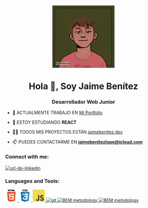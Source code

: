 <p align="center">
<img src="https://raw.githubusercontent.com/jaimebenitezlope/jaimebenitezlope/main/5f97653f-5468-4c79-bccd-2b082d450c73.jpg">
</p>

<!-- Generado con https://rahuldkjain.github.io/gh-profile-readme-generator/ -->
<h1 align="center">Hola 👋, Soy Jaime Benítez</h1>
<h3 align="center">Desarrollador Web Junior</h3>

- 🔭 ACTUALMENTE TRABAJO EN [Mi Portfolio](/jaimebenitezlope/jaimebenitezlopePortfolio)

- 🌱 ESTOY ESTUDIANDO **REACT**

- 👨‍💻 TODOS MIS PROYECTOS ESTÁN [jaimebenitez.dev](jaimebenitezlope.dev)

- 📫 PUEDES CONTACTARME EN **jaimebenitezlope@icloud.com**

<h3 align="left">Connect with me:</h3>
<p align="left">
  <a href="https://www.linkedin.com/in/jaime-benítez-lope-b892ba2a3/" target="blank">
      <img align="center" src="https://raw.githubusercontent.com/rahuldkjain/github-profile-readme-generator/master/src/images/icons/Social/linked-in-alt.svg" alt="url-de-linkedin" height="30" width="40" />
  </a>
</p>

<h3 align="left">Languages and Tools:</h3>
<p align="left">

 <a href="https://www.w3.org/html/" target="_blank" rel="noreferrer">
      <img src="https://raw.githubusercontent.com/devicons/devicon/master/icons/html5/html5-original-wordmark.svg" alt="html5" width="40" height="40"/> 
</a> 
<a href="https://www.w3.org/Style/CSS/" target="_blank" rel="noreferrer"> 
    <img src="https://raw.githubusercontent.com/devicons/devicon/master/icons/css3/css3-original-wordmark.svg" alt="css3" width="40" height="40"/> 
</a>

<a href="https://developer.mozilla.org/en-US/docs/Web/JavaScript" target="_blank" rel="noreferrer"> 
  <img src="https://raw.githubusercontent.com/devicons/devicon/master/icons/javascript/javascript-original.svg" alt="javascript" width="40" height="40"/> 
</a>

 <a href="https://git-scm.com/" target="_blank" rel="noreferrer"> 
    <img src="https://www.vectorlogo.zone/logos/git-scm/git-scm-icon.svg" alt="git" width="40" height="40"/> 
 </a>

  <a href="https://getbem.com/">
      <img src="http://jennyknuth.com/wp-content/uploads/2018/03/BEM-1.png" target="_blank" rel="noreferrer" width="40" height="40" alt="BEM metodology">
  </a>

  <a href="https://sass-lang.com/">
      <img src="https://upload.wikimedia.org/wikipedia/commons/thumb/9/96/Sass_Logo_Color.svg/2560px-Sass_Logo_Color.svg.png" target="_blank" rel="noreferrer" width="40" alt="BEM metodology">
  </a>
